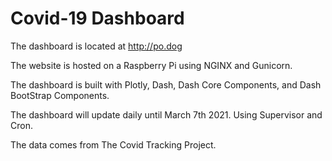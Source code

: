 # Covid-19 Dashboard

The dashboard is located at http://po.dog

The website is hosted on a Raspberry Pi using NGINX and Gunicorn.

The dashboard is built with Plotly, Dash, Dash Core Components, and Dash BootStrap Components. 

The dashboard will update daily until March 7th 2021. Using Supervisor and Cron.

The data comes from The Covid Tracking Project. 